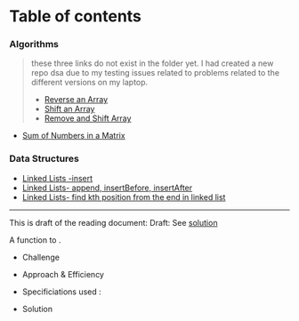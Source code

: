 # Table of contents

### Algorithms
> these three links do not exist in the folder yet. I had created a new repo dsa due to my testing issues related to problems related to the different versions on my laptop.
> * [Reverse an Array](/dsa/challenges/array_reverse/README.md)
> * [Shift an Array](/dsa/challenges/array_shift/README.md)
> * [Remove and Shift Array](/dsa/challenges/array_shift/README.md)




* [Sum of Numbers in a Matrix](/dsa/challenges/array_sum_of_matrix/README.md)


### Data Structures
* [Linked Lists -insert](dsa/data_structures/linked_list/README.md)
* [Linked Lists- append, insertBefore, insertAfter](dsa/data_structures/linked_list/README.md)
* [Linked Lists- find kth position from the end in linked list](dsa/data_structures/linked_list/README.md)



-----------------------------------

This is draft of the reading document:
Draft:
See [solution](file_name)

A function to .

  * Challenge


  * Approach & Efficiency


  * Specificiations used :

  * Solution
